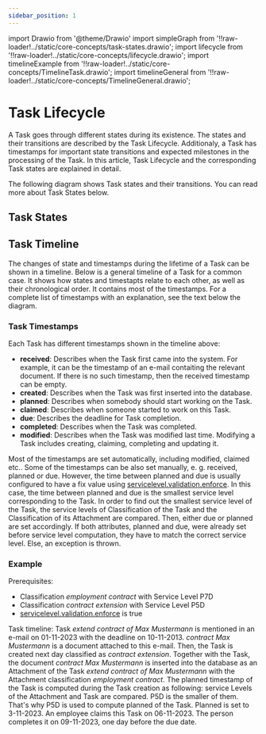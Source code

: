 ```yaml
---
sidebar_position: 1
---
```


import Drawio from '@theme/Drawio'
import simpleGraph from '!!raw-loader!../static/core-concepts/task-states.drawio';
import lifecycle from '!!raw-loader!../static/core-concepts/lifecycle.drawio';
import timelineExample from '!!raw-loader!../static/core-concepts/TimelineTask.drawio';
import timelineGeneral from '!!raw-loader!../static/core-concepts/TimelineGeneral.drawio';


# Task Lifecycle

A Task goes through different states during its existence. The states and their transitions are described by the Task Lifecycle. Additionaly, a Task has timestamps for important state transitions and expected milestones in the processing of the Task. In this article, Task Lifecycle and the corresponding Task states are explained in detail.

The following diagram shows Task states and their transitions. You can read more about Task States below.

<Drawio content={lifecycle} />

## Task States

<Drawio content={simpleGraph} />

## Task Timeline

The changes of state and timestamps during the lifetime of a Task can be shown in a timeline. Below is a general timeline of a Task for a common case. It shows how states and timestapts relate to each other, as well as their chronological order. It contains most of the timestamps. For a complete list of timestamps with an explanation, see the text below the diagram.

<Drawio content={timelineGeneral} />

### Task Timestamps

Each Task has different timestamps shown in the timeline above: 
- **received**: Describes when the Task first came into the system. For example, it can be the timestamp of an e-mail contaiting the relevant document. If there is no such timestamp, then the received timestamp can be empty.
- **created**: Describes when the Task was first inserted into the database.
- **planned**: Describes when somebody should start working on the Task.
- **claimed**:  Describes when someone started to work on this Task.
- **due**: Describes the deadline for Task completion.
- **completed**:  Describes when the Task was completed.
- **modified**: Describes when the Task was modified last time. Modifying a Task includes creating, claiming, completing and updating it.

Most of the timestamps are set automatically, including modified, claimed etc.. Some of the timestamps can be also set manually, e. g. received, planned or due. However, the time between planned and due is usually configured to have a fix value using [servicelevel.validation.enforce](../configuration/classificationAndServiceLevel.md). In this case, the time between planned and due is the smallest service level corresponding to the Task. In order to find out the smallest service level of the Task, the service levels of Classification of the Task and the Classification of its Attachment are compared. Then, either due or planned are set accordingly. If both attributes, planned and due, were already set before service level computation, they have to match the correct service level. Else, an exception is thrown.

### Example

Prerequisites:
- Classification *employment contract* with Service Level P7D 
- Classification *contract extension* with Service Level P5D
- [servicelevel.validation.enforce](../configuration/classificationAndServiceLevel.md) is true

Task timeline:
Task *extend contract of Max Mustermann* is mentioned in an e-mail on 01-11-2023 with the deadline on 10-11-2013. *contract Max Mustermann* is a document attached to this e-mail. 
Then, the Task is created next day classified as *contract extension*. Together with the Task, the document *contract Max Mustermann* is inserted into the database as an Attachment of the Task *extend contract of Max Mustermann* with the Attachment classification *employment contract*. The planned timestamp of the Task is computed during the Task creation as following: service Levels of the Attachment and Task are compared. P5D is the smaller of them. That's why P5D is used to compute planned of the Task. Planned is set to 3-11-2023. An employee claims this Task on 06-11-2023. The person completes it on 09-11-2023, one day before the due date.


<Drawio content={timelineExample} />







